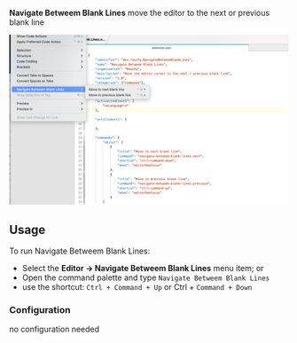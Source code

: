 
**Navigate Betweem Blank Lines** move the editor to the next or previous blank line

![](https://github.com/drouchy/nova-blank-lines-navigation/blob/main/screenshot.png?raw=true)


## Usage

To run Navigate Betweem Blank Lines:

- Select the **Editor → Navigate Betweem Blank Lines** menu item; or
- Open the command palette and type `Navigate Betweem Blank Lines`
- use the shortcut: `Ctrl + Command + Up` or Ctrl + `Command + Down`


### Configuration

no configuration needed
